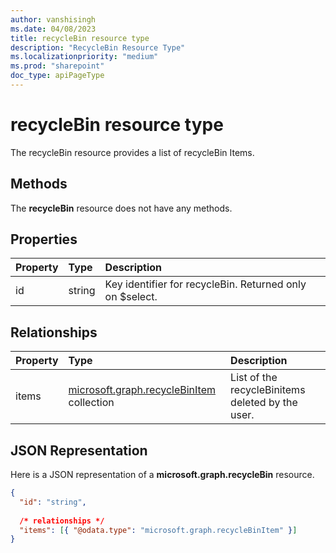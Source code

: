 ```yaml
---
author: vanshisingh
ms.date: 04/08/2023
title: recycleBin resource type
description: "RecycleBin Resource Type"
ms.localizationpriority: "medium"
ms.prod: "sharepoint"
doc_type: apiPageType
---
```

# recycleBin resource type

The recycleBin resource provides a list of recycleBin Items.

## Methods

The **recycleBin** resource does not have any methods.

## Properties

| Property | Type                                         | Description
|:-------- |:-------------------------------------------- |:-----------------------------------------------
| id       | string                                       | Key identifier for recycleBin. Returned only on $select.

## Relationships

| Property     | Type                                          | Description
|:------------ |:--------------------------------------------- |:-----------------------------------------------
| items        | [microsoft.graph.recycleBinItem](recyclebinitem.md) collection | List of the recycleBinitems deleted by the user.

## JSON Representation

Here is a JSON representation of a **microsoft.graph.recycleBin** resource.

<!-- {
"blockType": "resource",
"keyProperty": "id",
"@odata.type": "microsoft.graph.recycleBin",
"optionalProperties": []
}-->

```json
{
  "id": "string",
  
  /* relationships */
  "items": [{ "@odata.type": "microsoft.graph.recycleBinItem" }]
}
```

<!-- {
"type": "#page.annotation",
"createdBy": "API Clinic",
"section": "documentation"
}-->
